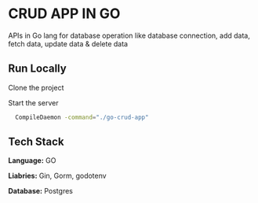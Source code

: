 
# CRUD APP IN GO

APIs in Go lang for database operation like database connection, add data, fetch data, update data & delete data


## Run Locally

Clone the project


Start the server

```bash
  CompileDaemon -command="./go-crud-app"
```


## Tech Stack

**Language:** GO

**Liabries:** Gin, Gorm, godotenv

**Database:** Postgres



